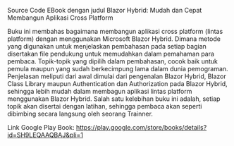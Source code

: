 Source Code EBook dengan judul Blazor Hybrid: Mudah dan Cepat Membangun Aplikasi Cross Platform

Buku ini membahas bagaimana membangun aplikasi cross platform (lintas platform) dengan menggunakan Microsoft Blazor Hybrid. Dimana metode yang digunakan untuk menjelaskan pembahasan pada setiap bagian disertakan file pendukung untuk memudahkan dalam pemahaman para pembaca.
Topik-topik yang dipilih dalam pembahasan, cocok baik untuk pemula maupun yang sudah berkecimpung lama dalam dunia pemograman. Penjelasan meliputi dari awal dimulai dari pengenalan Blazor Hybrid, Blazor Class Library maupun Authentication dan Authorization pada Blazor Hybrid, sehingga lebih mudah dalam membagun aplikasi lintas platform menggunakan Blazor Hybrid. Salah satu kelebihan buku ini adalah, setiap topik akan disertai dengan latihan, sehingga pembaca akan seperti dibimbing secara langsung oleh seorang Trainner.

Link Google Play Book: https://play.google.com/store/books/details?id=SH9LEQAAQBAJ&pli=1 
